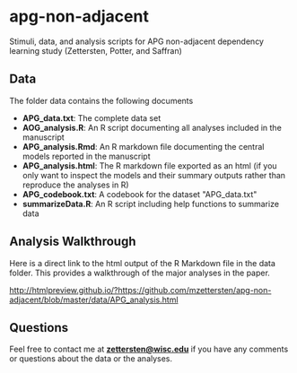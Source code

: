 # apg-non-adjacent
Stimuli, data, and analysis scripts for APG non-adjacent dependency learning study (Zettersten, Potter, and Saffran)

## Data

The folder data contains the following documents

- **APG_data.txt**: The complete data set
- **AOG_analysis.R**: An R script documenting all analyses included in the manuscript
- **APG_analysis.Rmd**: An R markdown file documenting the central models reported in the manuscript
- **APG_analysis.html**: The R markdown file exported as an html (if you only want to inspect the models and their summary outputs rather than reproduce the analyses in R)
- **APG_codebook.txt**: A codebook for the dataset "APG_data.txt"
- **summarizeData.R**: An R script including help functions to summarize data

## Analysis Walkthrough

Here is a direct link to the html output of the R Markdown file in the data folder. This provides a walkthrough of the major analyses in the paper.

http://htmlpreview.github.io/?https://github.com/mzettersten/apg-non-adjacent/blob/master/data/APG_analysis.html

## Questions

Feel free to contact me at **zettersten@wisc.edu** if you have any comments or questions about the data or the analyses.

